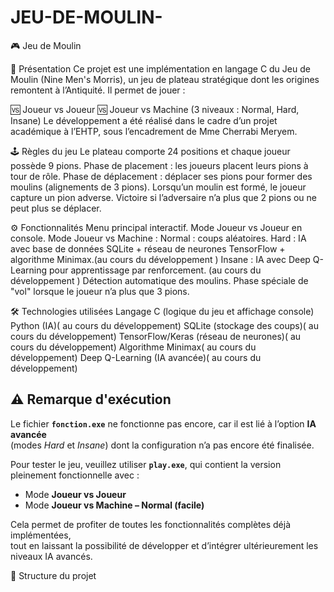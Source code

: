 # JEU-DE-MOULIN-

🎮 Jeu de Moulin

📌 Présentation
Ce projet est une implémentation en langage C du Jeu de Moulin (Nine Men's Morris), un jeu de plateau stratégique dont les origines remontent à l’Antiquité.
Il permet de jouer :

🆚 Joueur vs Joueur
🆚 Joueur vs Machine (3 niveaux : Normal, Hard, Insane)
Le développement a été réalisé dans le cadre d’un projet académique à l’EHTP, sous l’encadrement de Mme Cherrabi Meryem.

🕹️ Règles du jeu
Le plateau comporte 24 positions et chaque joueur possède 9 pions.
Phase de placement : les joueurs placent leurs pions à tour de rôle.
Phase de déplacement : déplacer ses pions pour former des moulins (alignements de 3 pions).
Lorsqu’un moulin est formé, le joueur capture un pion adverse.
Victoire si l’adversaire n’a plus que 2 pions ou ne peut plus se déplacer.


⚙️ Fonctionnalités
Menu principal interactif.
Mode Joueur vs Joueur en console.
Mode Joueur vs Machine :
Normal : coups aléatoires.
Hard : IA avec base de données SQLite + réseau de neurones TensorFlow + algorithme Minimax.(au cours du développement )
Insane : IA avec Deep Q-Learning pour apprentissage par renforcement. (au cours du développement )
Détection automatique des moulins.
Phase spéciale de "vol" lorsque le joueur n’a plus que 3 pions.


🛠️ Technologies utilisées
Langage C (logique du jeu et affichage console)
Python (IA)( au cours du développement)
SQLite (stockage des coups)( au cours du développement)
TensorFlow/Keras (réseau de neurones)( au cours du développement)
Algorithme Minimax( au cours du développement)
Deep Q-Learning (IA avancée)( au cours du développement)



## ⚠️ Remarque d'exécution

Le fichier **`fonction.exe`** ne fonctionne pas encore, car il est lié à l’option **IA avancée**  
(modes *Hard* et *Insane*) dont la configuration n’a pas encore été finalisée.

Pour tester le jeu, veuillez utiliser **`play.exe`**, qui contient la version pleinement fonctionnelle avec :
- Mode **Joueur vs Joueur**
- Mode **Joueur vs Machine – Normal (facile)**

Cela permet de profiter de toutes les fonctionnalités complètes déjà implémentées,  
tout en laissant la possibilité de développer et d’intégrer ultérieurement les niveaux IA avancés.



📂 Structure du projet
